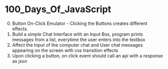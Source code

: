 # 100_Days_Of_JavaScript
0. Button On-Click Emulator - Clicking the Buttons creates different effects. 
1. Build a simple Chat Interface with an Input Box, program prints messages from a list, everytime the user enters into the textbox
2. Affect the Input of the computer chat and User chat messages appearing on the screen with css transition effects
3. Upon clicking a button, on click event should call an api with a response as json
